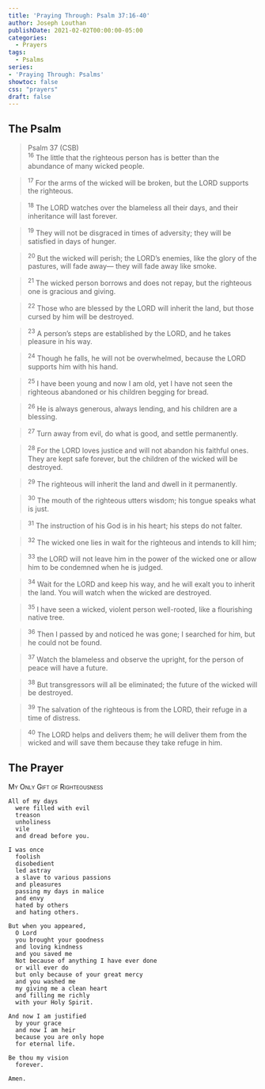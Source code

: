 ```yaml
---
title: 'Praying Through: Psalm 37:16-40'
author: Joseph Louthan
publishDate: 2021-02-02T00:00:00-05:00
categories:
  - Prayers
tags:
  - Psalms
series:
- 'Praying Through: Psalms'
showtoc: false
css: "prayers"
draft: false
---
```

## The Psalm

>Psalm 37 (CSB)  
><sup>16</sup> The little that the righteous person has is better than the abundance of many wicked people. 

><sup>17</sup> For the arms of the wicked will be broken, but the LORD supports the righteous. 

><sup>18</sup> The LORD watches over the blameless all their days, and their inheritance will last forever. 

><sup>19</sup> They will not be disgraced in times of adversity; they will be satisfied in days of hunger. 

><sup>20</sup> But the wicked will perish; the LORD’s enemies, like the glory of the pastures, will fade away— they will fade away like smoke. 

><sup>21</sup> The wicked person borrows and does not repay, but the righteous one is gracious and giving. 

><sup>22</sup> Those who are blessed by the LORD will inherit the land, but those cursed by him will be destroyed. 

><sup>23</sup> A person’s steps are established by the LORD, and he takes pleasure in his way. 

><sup>24</sup> Though he falls, he will not be overwhelmed, because the LORD supports him with his hand. 

><sup>25</sup> I have been young and now I am old, yet I have not seen the righteous abandoned or his children begging for bread. 

><sup>26</sup> He is always generous, always lending, and his children are a blessing. 

><sup>27</sup> Turn away from evil, do what is good, and settle permanently. 

><sup>28</sup> For the LORD loves justice and will not abandon his faithful ones. They are kept safe forever, but the children of the wicked will be destroyed. 

><sup>29</sup> The righteous will inherit the land and dwell in it permanently. 

><sup>30</sup> The mouth of the righteous utters wisdom; his tongue speaks what is just. 

><sup>31</sup> The instruction of his God is in his heart; his steps do not falter. 

><sup>32</sup> The wicked one lies in wait for the righteous and intends to kill him; 

><sup>33</sup> the LORD will not leave him in the power of the wicked one or allow him to be condemned when he is judged. 

><sup>34</sup> Wait for the LORD and keep his way, and he will exalt you to inherit the land. You will watch when the wicked are destroyed. 

><sup>35</sup> I have seen a wicked, violent person well-rooted, like a flourishing native tree. 

><sup>36</sup> Then I passed by and noticed he was gone; I searched for him, but he could not be found. 

><sup>37</sup> Watch the blameless and observe the upright, for the person of peace will have a future. 

><sup>38</sup> But transgressors will all be eliminated; the future of the wicked will be destroyed. 

><sup>39</sup> The salvation of the righteous is from the LORD, their refuge in a time of distress. 

><sup>40</sup> The LORD helps and delivers them; he will deliver them from the wicked and will save them because they take refuge in him.

## The Prayer

<div style="font-variant: small-caps;">
My Only Gift of Righteousness
</div>

```text
All of my days
  were filled with evil
  treason
  unholiness
  vile
  and dread before you.

I was once
  foolish
  disobedient
  led astray
  a slave to various passions
  and pleasures
  passing my days in malice
  and envy
  hated by others
  and hating others.

But when you appeared,
  O Lord
  you brought your goodness
  and loving kindness
  and you saved me
  Not because of anything I have ever done
  or will ever do
  but only because of your great mercy
  and you washed me
  my giving me a clean heart
  and filling me richly
  with your Holy Spirit.

And now I am justified
  by your grace
  and now I am heir
  because you are only hope
  for eternal life.

Be thou my vision
  forever.

Amen.
```
